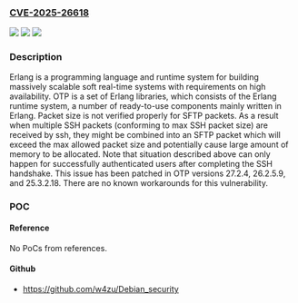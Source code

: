### [CVE-2025-26618](https://cve.mitre.org/cgi-bin/cvename.cgi?name=CVE-2025-26618)
![](https://img.shields.io/static/v1?label=Product&message=otp&color=blue)
![](https://img.shields.io/static/v1?label=Version&message=%3D%20%3E%3D%20OTP-27.0.0%2C%20%3C%20OTP-27.2.4%20&color=brighgreen)
![](https://img.shields.io/static/v1?label=Vulnerability&message=CWE-789%3A%20Memory%20Allocation%20with%20Excessive%20Size%20Value&color=brighgreen)

### Description

Erlang is a programming language and runtime system for building massively scalable soft real-time systems with requirements on high availability. OTP is a set of Erlang libraries, which consists of the Erlang runtime system, a number of ready-to-use components mainly written in Erlang. Packet size is not verified properly for SFTP packets. As a result when multiple SSH packets (conforming to max SSH packet size) are received by ssh, they might be combined into an SFTP packet which will exceed the max allowed packet size and potentially cause large amount of memory to be allocated. Note that situation described above can only happen for successfully authenticated users after completing the SSH handshake. This issue has been patched in OTP versions 27.2.4, 26.2.5.9, and 25.3.2.18. There are no known workarounds for this vulnerability.

### POC

#### Reference
No PoCs from references.

#### Github
- https://github.com/w4zu/Debian_security

